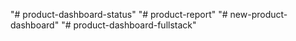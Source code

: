 "# product-dashboard-status" 
"# product-report" 
"# new-product-dashboard" 
"# product-dashboard-fullstack" 
